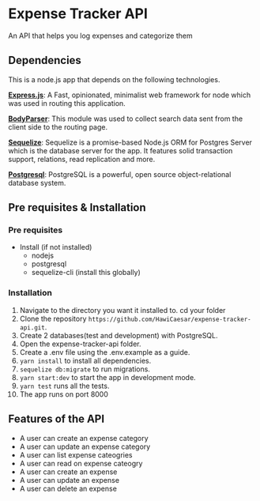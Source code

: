# Expense Tracker API

An API that helps you log expenses and categorize them

## Dependencies

This is a node.js app that depends on the following technologies.

[**Express.js**](https://expressjs.com/): A Fast, opinionated, minimalist web framework for node which was used in routing this application.

[**BodyParser**](https://babeljs.io/): This module was used to collect search data sent from the client side to the routing page.

[**Sequelize**](https://www.sequelizejs.com): Sequelize is a promise-based Node.js ORM for Postgres Server which is the database server for the app. It features solid transaction support, relations, read replication and more.

[**Postgresql**](https://www.postgresql.org/): PostgreSQL is a powerful, open source object-relational database system.

## Pre requisites & Installation

### Pre requisites

- Install (if not installed)
  - nodejs
  - postgresql
  - sequelize-cli (install this globally)

### Installation

1. Navigate to the directory you want it installed to. cd your folder
2. Clone the repository `https://github.com/HawiCaesar/expense-tracker-api.git`.
3. Create 2 databases(test and development) with PostgreSQL.
4. Open the expense-tracker-api folder.
5. Create a .env file using the .env.example as a guide.
6. `yarn install` to install all dependencies.
7. `sequelize db:migrate` to run migrations.
8. `yarn start:dev` to start the app in development mode.
9. `yarn test` runs all the tests.
10. The app runs on port 8000

## Features of the API
- A user can create an expense category
- A user can update an expense category
- A user can list expense cateogries
- A user can read on expense cateogry
- A user can create an expense
- A user can update an expense
- A user can delete an expense
